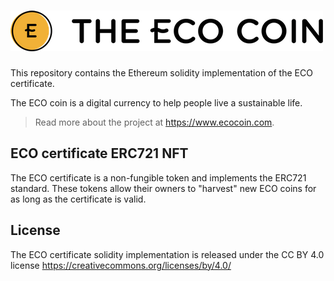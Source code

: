# <img src="logo.png" alt="The ECO coin project" width="500px">

This repository contains the Ethereum solidity implementation of the ECO certificate.

The ECO coin is a digital currency to help people live a sustainable life. 
> Read more about the project at https://www.ecocoin.com.


## ECO certificate ERC721 NFT

The ECO certificate is a non-fungible token and implements the ERC721 standard. These tokens allow their owners to "harvest" new ECO coins for as long as the certificate is valid.

## License

The ECO certificate solidity implementation is released under the CC BY 4.0 license https://creativecommons.org/licenses/by/4.0/